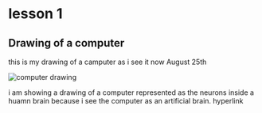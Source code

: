 # lesson 1

## Drawing of a computer
this is my drawing of a camputer as i see it now August 25th

![computer drawing](https://user-images.githubusercontent.com/89052189/130711701-95dad031-715a-40ac-8ec1-e31842ac452b.jpg)


i am showing a drawing of a computer represented as the neurons inside a huamn brain because i see the computer as an artificial brain.
hyperlink
